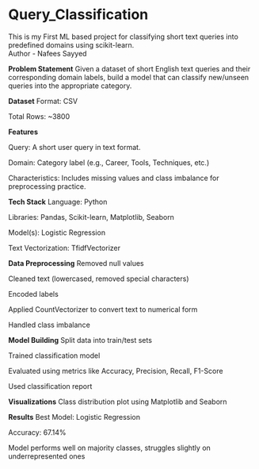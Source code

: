 # Query_Classification
This is my First ML based project for classifying short text queries into predefined domains using scikit-learn.
<br>
Author - Nafees Sayyed
<br>

 **Problem Statement**
Given a dataset of short English text queries and their corresponding domain labels, build a model that can classify new/unseen queries into the appropriate category.

 **Dataset**
Format: CSV

Total Rows: ~3800

**Features**

Query: A short user query in text format.

Domain: Category label (e.g., Career, Tools, Techniques, etc.)

Characteristics: Includes missing values and class imbalance for preprocessing practice.

 **Tech Stack**
Language: Python

Libraries: Pandas, Scikit-learn, Matplotlib, Seaborn

Model(s): Logistic Regression

Text Vectorization: TfidfVectorizer

 **Data Preprocessing**
Removed null values

Cleaned text (lowercased, removed special characters)

Encoded labels

Applied CountVectorizer to convert text to numerical form

Handled class imbalance


 **Model Building**
Split data into train/test sets

Trained classification model

Evaluated using metrics like Accuracy, Precision, Recall, F1-Score

Used classification report

 **Visualizations**
Class distribution plot using Matplotlib and Seaborn

 **Results**
Best Model: Logistic Regression

Accuracy: 67.14%

Model performs well on majority classes, struggles slightly on underrepresented ones
